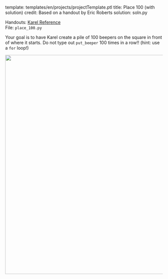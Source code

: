 template: templates/en/projects/projectTemplate.ptl
title: Place 100 (with solution)
credit: Based on a handout by Eric Roberts
solution: soln.py

Handouts: [Karel Reference]({{pathToRoot}}en/resources/karel.html)<br/>
File: `place_100.py`<br/>

Your goal is to have Karel create a pile of 100 beepers on the square in front of where it starts.  Do not type out `put_beeper` 100 times in a row!! (hint: use a `for` loop!)

<center>
<img style="width:700px" src="{{pathToRoot}}img/projects/place100/place100.png">
</center>
